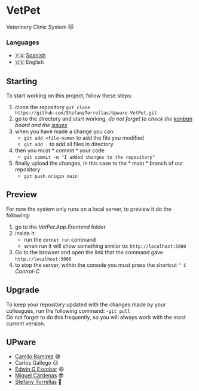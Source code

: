 # VetPet
Veterinary Clinic System :cat:

### Languages
- :ceuta_melilla: [Spanish](https://github.com/StefanyTorrellas/Upware-HospHome)
- :us: English

## Starting
To start working on this project, follow these steps:

1. clone the repository	`git clone https://github.com/StefanyTorrellas/Upware-VetPet.git`
2. go to the directory and start working, _do not forget to check the [kanban](https://github.com/StefanyTorrellas/Upware-VetPet/projects/1) board and the [issues](https://github.com/StefanyTorrellas/Upware-VetPet/issues)_
3. when you have made a change you can:
	- `git add <file-name>` to add the file you modified
	- `git add .` to add all files in directory
4. then you must * commit * your code
	- `git commit -m "I added changes to the repository"`
5. finally upload the changes, in this case to the * main * branch of our repository
	- `git push origin main`

## Preview
For now the system only runs on a local server, to preview it do the following:
1. go to the *VetPet.App.Frontend* folder
2. inside it:
	- run the `dotnet run` command
	- when run it will show something similar to: `http://localhost:5000`
3. Go to the browser and open the link that the command gave `http://localhost:5000`
4. to stop the server, within the console you must press the shortcut `^ C` _Control-C_

## Upgrade
To keep your repository updated with the changes made by your colleagues, run the following command:
        -`git pull`
<br />Do not forget to do this frequently, so you will always work with the most current version.

## UPware
- [Camilo Ramírez](https://github.com/c4r4mirez) :sweat_smile:
- Carlos Gallego :wink:
- [Edwin G Escobar](https://github.com/EdwinG241993) :satisfied:
- [Miguel Cárdenas](https://github.com/miguel107) :sunglasses:
- [Stefany Torrellas](https://github.com/StefanyTorrellas) :muscle:
